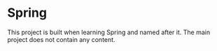# Spring
This project is built when learning Spring and named after it.
The main project does not contain any content.
